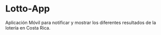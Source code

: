 # Lotto-App
Aplicación Móvil para notificar y mostrar los diferentes resultados de la lotería en Costa Rica.
